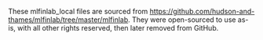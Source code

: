 These mlfinlab_local files are sourced from https://github.com/hudson-and-thames/mlfinlab/tree/master/mlfinlab. They were open-sourced to use 
as-is, with all other rights reserved, then later removed from GitHub.